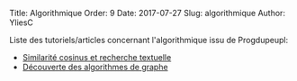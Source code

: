 Title: Algorithmique
Order: 9
Date: 2017-07-27
Slug: algorithmique
Author: YliesC

Liste des tutoriels/articles concernant l'algorithmique issu de Progdupeupl:

  * [Similarité cosinus et recherche textuelle](similarite-cosinus-et-recherche-textuelle)
  * [Découverte des algorithmes de graphe](decouverte-des-algorithmes-de-graphe)